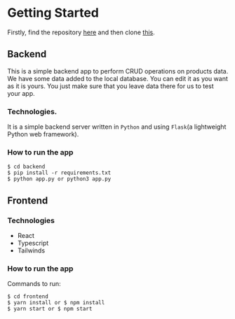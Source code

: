 # Getting Started

Firstly, find the repository [here](https://github.com/lightme-fan/e-commerce) and then clone [this](https://github.com/lightme-fan/e-commerce.git).


## Backend
This is a simple backend app to perform CRUD operations on products data.
We have some data added to the local database. You can edit it as you want as it is yours. You just make sure that you leave data there for us to test your app.

### Technologies.
It is a simple backend server written in `Python` and using `Flask`(a lightweight Python web framework).

### How to run the app
```
$ cd backend
$ pip install -r requirements.txt
$ python app.py or python3 app.py
```


## Frontend
### Technologies
- React
- Typescript
- Tailwinds

### How to run the app
Commands to run:

```
$ cd frontend
$ yarn install or $ npm install
$ yarn start or $ npm start
```
